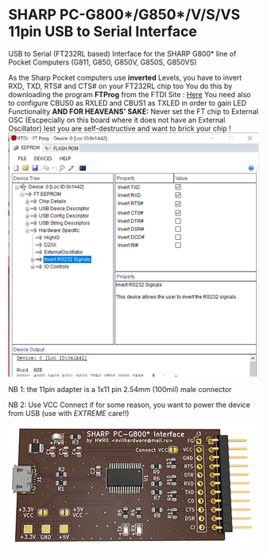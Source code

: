 # SHARP PC-G800*/G850*/V/S/VS 11pin USB to Serial Interface
USB to Serial (FT232RL based) Interface for the SHARP G800* line of Pocket Computers (G811, G850, G850V, G850S, G850VS)

As the Sharp Pocket computers use <b>inverted</b> Levels, you have to invert RXD, TXD, RTS# and CTS# on your FT232RL chip too
You do this by downloading the program <b>FTProg</b> from the FTDI Site :  <a href="https://www.ftdichip.com/Support/Utilities.htm#FT_PROG">Here</a>
You need also to configure CBUS0 as RXLED and CBUS1 as TXLED in order to gain LED Functionality
<b> AND FOR HEAVEANS' SAKE:</b> Never set the FT chip to External OSC (Escpecially on this board where it does not have an External Oscillator) lest you are self-destructive and want to brick your chip !
![ftprog](img/ftprog.jpg)

NB 1: the 11pin adapter is a 1x11 pin 2.54mm (100mil) male connector

NB 2: Use VCC Connect if for some reason, you want to power the device from USB (use with *EXTREME* care!!)



![Sharp PC-G850* Adapter](img/g850_small.png)
